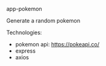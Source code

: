 app-pokemon

Generate a random pokemon

Technologies:
- pokemon api: https://pokeapi.co/
- express
- axios